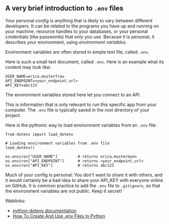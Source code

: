 ## A very brief introduction to `.env` files

Your personal _config_ is anything that is likely to vary between different developers. It can be related
to the programs you have up and running on your machine, resource handles to your databases, or your personal 
credentials (like passwords) that only you use. Because it is personal, it describes _your_ environment, using
_environment variables_.

Environment variables are often stored in simple text file, called `.env`. 

Here is such a small text document, called `.env`. Here is an example what its content may look like:

```
USER_NAME=erica.musterfrau
API_ENDPOINT=<your_endpoint_url>
API_KEY=abc123
```

The environment variables stored here let you connect to an API.

This is information that is only relevant to run this specific app from your computer. The `.env` file is
typically saved in the root directory of your project.

Here is the pythonic way to load environment variables from an `.env` file:

```
from dotenv import load_dotenv

# Loading environment variables from .env file
load_dotenv()

os.environ["USER_NAME"]         # returns erica.mustermann
os.environ["API_ENDPOINT"]      # returns <your_endpoint_url>
os.environ["API_KEY"]           # returns abc123
```

Much of your config is personal: You don't want to share it with others, and it would certainly be a bad idea to share
your API_KEY with everyone online on GitHub. It is common practice to add the `.env` file to `.gitignore`, so that
the environment variables are not public.  Keep it secret!

Weblinks:

- [python-dotenv documentation](https://pypi.org/project/python-dotenv/)
- [How To Create And Use .env Files In Python](https://www.geeksforgeeks.org/how-to-create-and-use-env-files-in-python/)
